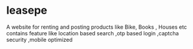# leasepe
A website for renting and  posting products like Bike, Books , Houses etc contains feature like location based search ,otp based login ,captcha security ,mobile optimized 
